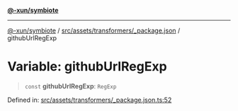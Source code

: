 [**@-xun/symbiote**](../../../../../README.md)

***

[@-xun/symbiote](../../../../../README.md) / [src/assets/transformers/\_package.json](../README.md) / githubUrlRegExp

# Variable: githubUrlRegExp

> `const` **githubUrlRegExp**: `RegExp`

Defined in: [src/assets/transformers/\_package.json.ts:52](https://github.com/Xunnamius/symbiote/blob/b951959a4a12ac484c8addc839f912c4e5767875/src/assets/transformers/_package.json.ts#L52)
